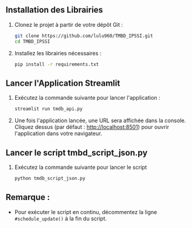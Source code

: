 ## Installation des Librairies

1. Clonez le projet à partir de votre dépôt Git :

   ```bash
   git clone https://github.com/lulu960/TMBD_IPSSI.git
   cd TMBD_IPSSI
   ```

2. Installez les librairies nécessaires :

   ```bash
   pip install -r requirements.txt
   ```

## Lancer l'Application Streamlit

1. Exécutez la commande suivante pour lancer l'application :

   ```bash
   streamlit run tmdb_api.py
   ```

2. Une fois l'application lancée, une URL sera affichée dans la console. Cliquez dessus (par défaut : [http://localhost:8501](http://localhost:8501)) pour ouvrir l'application dans votre navigateur.

## Lancer le script tmbd_script_json.py

1. Exécutez la commande suivante pour lancer le script
    ```bash
   python tmdb_script_json.py
   ```

## Remarque : 

- Pour exécuter le script en continu, décommentez la ligne `#schedule_update()` à la fin du script.